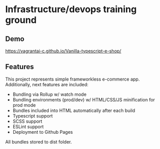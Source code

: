# Infrastructure/devops training ground

## Demo

https://vagrantai-c.github.io/Vanilla-typescript-e-shop/

## Features

This project represents simple frameworkless e-commerce app. Additionally, next features are included:

- Bundling via Rollup w/ watch mode
- Bundling environments (prod/dev) w/ HTML/CSS/JS minification for prod mode
- Bundles included into HTML automatically after each build
- Typescript support
- SCSS support
- ESLint support
- Deployment to Github Pages

All bundles stored to dist folder.